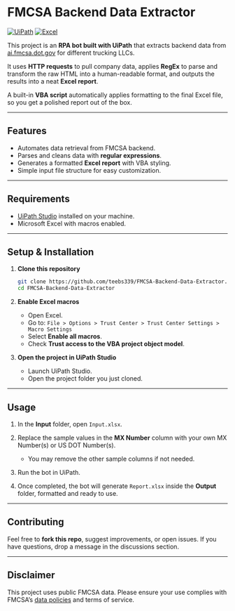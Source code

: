 # FMCSA Backend Data Extractor

[![UiPath](https://img.shields.io/badge/UiPath-RPA-blue)](https://www.uipath.com/)
[![Excel](https://img.shields.io/badge/Excel-Macros-green)](https://www.microsoft.com/en-us/microsoft-365/excel)

This project is an **RPA bot built with UiPath** that extracts backend data from [ai.fmcsa.dot.gov](https://ai.fmcsa.dot.gov/) for different trucking LLCs.

It uses **HTTP requests** to pull company data, applies **RegEx** to parse and transform the raw HTML into a human-readable format, and outputs the results into a neat **Excel report**.

A built-in **VBA script** automatically applies formatting to the final Excel file, so you get a polished report out of the box.

---

## Features

* Automates data retrieval from FMCSA backend.
* Parses and cleans data with **regular expressions**.
* Generates a formatted **Excel report** with VBA styling.
* Simple input file structure for easy customization.

---

## Requirements

* [UiPath Studio](https://www.uipath.com/) installed on your machine.
* Microsoft Excel with macros enabled.

---

## Setup & Installation

1. **Clone this repository**

   ```bash
   git clone https://github.com/teebs339/FMCSA-Backend-Data-Extractor.git
   cd FMCSA-Backend-Data-Extractor
   ```

2. **Enable Excel macros**

   * Open Excel.
   * Go to:
     `File > Options > Trust Center > Trust Center Settings > Macro Settings`
   * Select **Enable all macros**.
   * Check **Trust access to the VBA project object model**.

3. **Open the project in UiPath Studio**

   * Launch UiPath Studio.
   * Open the project folder you just cloned.

---

## Usage

1. In the **Input** folder, open `Input.xlsx`.
2. Replace the sample values in the **MX Number** column with your own MX Number(s) or US DOT Number(s).

   * You may remove the other sample columns if not needed.
3. Run the bot in UiPath.
4. Once completed, the bot will generate `Report.xlsx` inside the **Output** folder, formatted and ready to use.

---

## Contributing

Feel free to **fork this repo**, suggest improvements, or open issues.
If you have questions, drop a message in the discussions section.

---

## Disclaimer

This project uses public FMCSA data. Please ensure your use complies with FMCSA’s [data policies](https://www.fmcsa.dot.gov/registration/fmcsa-data-disclaimer) and terms of service.
